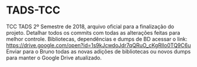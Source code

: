 # TADS-TCC
TCC TADS
2º Semestre de 2018, arquivo oficial para a finalização do projeto.
Detalhar todos os commits com todas as alterações feitas para melhor controle.
Bibliotecas, dependências e dumps de BD acessar o link: https://drive.google.com/open?id=1s9kJcwdoJdr7qQRuO_cKgRlIo0TQ9C6u
Enviar para o Bruno todas as novas adições de bibliotecas ou novos dumps para manter o Google Drive atualizado.
